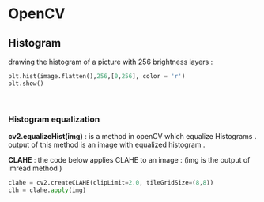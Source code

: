 # OpenCV

## Histogram

drawing the histogram of a picture with 256 brightness layers : 

```python
plt.hist(image.flatten(),256,[0,256], color = 'r')
plt.show()
```

<br />

### Histogram equalization

**cv2.equalizeHist(img)** : is a method in openCV which equalize Histograms . output of this method 
is an image with equalized histogram . 

**CLAHE** : the code below applies CLAHE to an image :
(img is the output of imread method )
```python
clahe = cv2.createCLAHE(clipLimit=2.0, tileGridSize=(8,8))
clh = clahe.apply(img)
```
